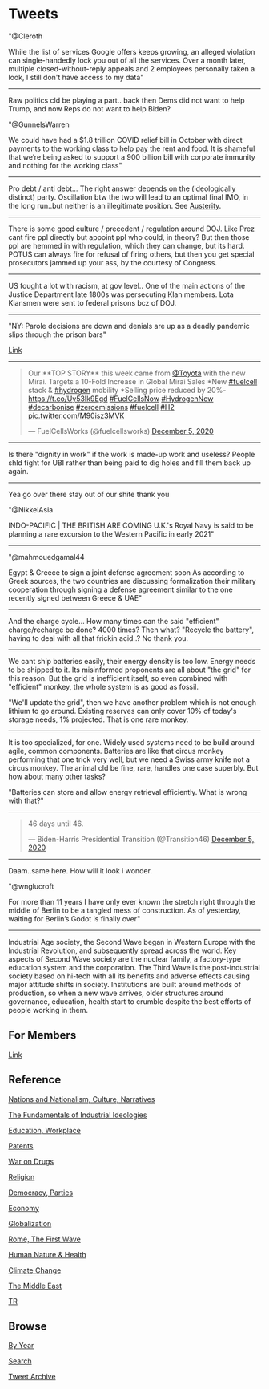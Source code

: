 # Tweets

"@Cleroth

While the list of services Google offers keeps growing, an alleged
violation can single-handedly lock you out of all the services. Over a
month later, multiple closed-without-reply appeals and 2 employees
personally taken a look, I still don't have access to my data"

---

Raw politics cld be playing a part.. back then Dems did not want to
help Trump, and now Reps do not want to help Biden?

"@GunnelsWarren

We could have had a $1.8 trillion COVID relief bill in October with
direct payments to the working class to help pay the rent and food. It
is shameful that we’re being asked to support a 900 billion bill with
corporate immunity and nothing for the working class"

---

Pro debt / anti debt... The right answer depends on the (ideologically
distinct) party. Oscillation btw the two will lead to an optimal final
IMO, in the long run..but neither is an illegitimate position. See
[Austerity](2020/07/austerity.md).

---

There is some good culture / precedent / regulation around DOJ. Like
Prez cant fire ppl directly but appoint ppl who could, in theory? But
then those ppl are hemmed in with regulation, which they can change,
but its hard. POTUS can always fire for refusal of firing others, but
then you get special prosecutors jammed up your ass, by the courtesy
of Congress.

---

US fought a lot with racism, at gov level.. One of the main actions of
the Justice Department late 1800s was persecuting Klan members. Lota
Klansmen were sent to federal prisons bcz of DOJ.

---

"NY: Parole decisions are down and denials are up as a deadly pandemic
slips through the prison bars"

[Link](https://twitter.com/tommy_robb/status/1335197442271309827)

---

<blockquote class="twitter-tweet"><p lang="en" dir="ltr">Our **TOP STORY** this week came from <a href="https://twitter.com/Toyota?ref_src=twsrc%5Etfw">@Toyota</a> with the new Mirai. Targets a 10-Fold Increase in Global Mirai Sales *New <a href="https://twitter.com/hashtag/fuelcell?src=hash&amp;ref_src=twsrc%5Etfw">#fuelcell</a> stack &amp; <a href="https://twitter.com/hashtag/hydrogen?src=hash&amp;ref_src=twsrc%5Etfw">#hydrogen</a> mobility *Selling price reduced by 20%-<a href="https://t.co/Uy53Ik9Egd">https://t.co/Uy53Ik9Egd</a> <a href="https://twitter.com/hashtag/FuelCellsNow?src=hash&amp;ref_src=twsrc%5Etfw">#FuelCellsNow</a> <a href="https://twitter.com/hashtag/HydrogenNow?src=hash&amp;ref_src=twsrc%5Etfw">#HydrogenNow</a> <a href="https://twitter.com/hashtag/decarbonise?src=hash&amp;ref_src=twsrc%5Etfw">#decarbonise</a> <a href="https://twitter.com/hashtag/zeroemissions?src=hash&amp;ref_src=twsrc%5Etfw">#zeroemissions</a> <a href="https://twitter.com/hashtag/fuelcell?src=hash&amp;ref_src=twsrc%5Etfw">#fuelcell</a> <a href="https://twitter.com/hashtag/H2?src=hash&amp;ref_src=twsrc%5Etfw">#H2</a> <a href="https://t.co/M90isz3MVK">pic.twitter.com/M90isz3MVK</a></p>&mdash; FuelCellsWorks (@fuelcellsworks) <a href="https://twitter.com/fuelcellsworks/status/1335148656467484674?ref_src=twsrc%5Etfw">December 5, 2020</a></blockquote> <script async src="https://platform.twitter.com/widgets.js" charset="utf-8"></script>

---

Is there "dignity in work" if the work is made-up work and useless?
People shld fight for UBI rather than being paid to dig holes and fill
them back up again.

---

Yea go over there stay out of our shite thank you

"@NikkeiAsia

INDO-PACIFIC | THE BRITISH ARE COMING U.K.'s Royal Navy is said to be
planning a rare excursion to the Western Pacific in early 2021"

---

"@mahmouedgamal44

Egypt & Greece to sign a joint defense agreement soon As according to
Greek sources, the two countries are discussing formalization their
military cooperation through signing a defense agreement similar to
the one recently signed between Greece & UAE"

---

And the charge cycle... How many times can the said "efficient"
charge/recharge be done? 4000 times? Then what? "Recycle the battery",
having to deal with all that frickin acid..? No thank you.

---

We cant ship batteries easily, their energy density is too low. Energy
needs to be shipped to it. Its misinformed proponents are all about
"the grid" for this reason. But the grid is inefficient itself, so
even combined with "efficient" monkey, the whole system is as good as
fossil.

"We'll update the grid", then we have another problem which is not
enough lithium to go around. Existing reserves can only cover 10% of
today's storage needs, 1% projected. That is one rare monkey.

---

It is too specialized, for one. Widely used systems need to be build
around agile, common components. Batteries are like that circus monkey
performing that one trick very well, but we need a Swiss army knife
not a circus monkey. The animal cld be fine, rare, handles one case
superbly. But how about many other tasks?

"Batteries can store and allow energy retrieval efficiently. What is wrong with that?"

---

<blockquote class="twitter-tweet"><p lang="en" dir="ltr">46 days until 46.</p>&mdash; Biden-Harris Presidential Transition (@Transition46) <a href="https://twitter.com/Transition46/status/1335255724277067783?ref_src=twsrc%5Etfw">December 5, 2020</a></blockquote> <script async src="https://platform.twitter.com/widgets.js" charset="utf-8"></script>

---

Daam..same here. How will it look i wonder. 

"@wnglucroft

For more than 11 years I have only ever known the stretch right
through the middle of Berlin to be a tangled mess of construction. As
of yesterday, waiting for Berlin’s Godot is finally over"

---

Industrial Age society, the Second Wave began in Western Europe with
the Industrial Revolution, and subsequently spread across the
world. Key aspects of Second Wave society are the nuclear family, a
factory-type education system and the corporation. The Third Wave is
the post-industrial society based on hi-tech with all its benefits and
adverse effects causing major attitude shifts in society. Institutions
are built around methods of production, so when a new wave arrives,
older structures around governance, education, health start to crumble
despite the best efforts of people working in them.

## For Members

[Link](https://thirdwave-members.herokuapp.com)

## Reference

[Nations and Nationalism, Culture, Narratives](/2013/02/nations-and-nationalism.md)

[The Fundamentals of Industrial Ideologies](/2011/04/fundamentals-of-industrial-ideologies.md)

[Education, Workplace](2017/09/education-workplace.md)

[Patents](/2018/09/patents.md)

[War on Drugs](/2019/11/war-on-drugs.md)

[Religion](/2015/04/god-religion.md)

[Democracy, Parties](/2016/11/democracy.md)

[Economy](/2018/05/economy.md)

[Globalization](/2018/09/globalization.md)

[Rome, The First Wave](/2017/12/rome.md)

[Human Nature & Health](/2020/07/human-nature.md)

[Climate Change](/2018/12/climate.md)

[The Middle East](/2019/07/middleeast.md)

[TR](../tr)

## Browse

[By Year](years.md)

[Search](search.html)

[Tweet Archive](/tweets/README.md)


